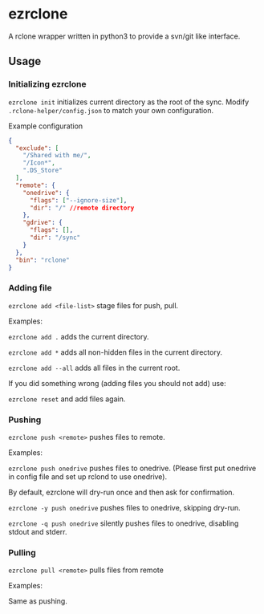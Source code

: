 # ezrclone
A rclone wrapper written in python3 to provide a svn/git like interface.

## Usage

### Initializing ezrclone

`ezrclone init` initializes current directory as the root of the sync. Modify `.rclone-helper/config.json` to match your own configuration.

Example configuration
```JSON
{
  "exclude": [
    "/Shared with me/",
    "/Icon*",
    ".DS_Store"
  ],
  "remote": {
    "onedrive": {
      "flags": ["--ignore-size"],
      "dir": "/" //remote directory
    },
    "gdrive": {
      "flags": [],
      "dir": "/sync"
    }
  },
  "bin": "rclone"
}
```

### Adding file

`ezrclone add <file-list>` stage files for push, pull.

Examples:

`ezrclone add .` adds the current directory.

`ezrclone add *` adds all non-hidden files in the current directory.

`ezrclone add --all` adds all files in the current root.

If you did something wrong (adding files you should not add) use:

`ezrclone reset` and add files again.

### Pushing

`ezrclone push <remote>` pushes files to remote.

Examples:

`ezrclone push onedrive` pushes files to onedrive. (Please first put onedrive in config file and set up rclond to use onedrive).

By default, ezrclone will dry-run once and then ask for confirmation.

`ezrclone -y push onedrive` pushes files to onedrive, skipping dry-run.

`ezrclone -q push onedrive` silently pushes files to onedrive, disabling stdout and stderr.

### Pulling

`ezrclone pull <remote>` pulls files from remote

Examples:

Same as pushing.
